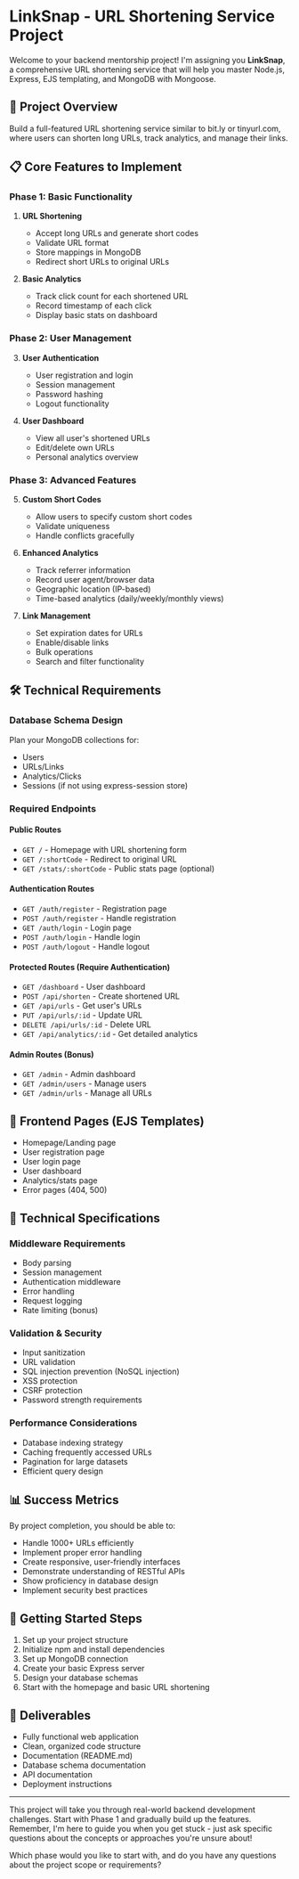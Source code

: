 # LinkSnap - URL Shortening Service Project

Welcome to your backend mentorship project! I'm assigning you **LinkSnap**, a comprehensive URL shortening service that will help you master Node.js, Express, EJS templating, and MongoDB with Mongoose.

## 🎯 Project Overview
Build a full-featured URL shortening service similar to bit.ly or tinyurl.com, where users can shorten long URLs, track analytics, and manage their links.

## 📋 Core Features to Implement

### Phase 1: Basic Functionality
1. **URL Shortening**
   - Accept long URLs and generate short codes
   - Validate URL format
   - Store mappings in MongoDB
   - Redirect short URLs to original URLs

2. **Basic Analytics**
   - Track click count for each shortened URL
   - Record timestamp of each click
   - Display basic stats on dashboard

### Phase 2: User Management
3. **User Authentication**
   - User registration and login
   - Session management
   - Password hashing
   - Logout functionality

4. **User Dashboard**
   - View all user's shortened URLs
   - Edit/delete own URLs
   - Personal analytics overview

### Phase 3: Advanced Features
5. **Custom Short Codes**
   - Allow users to specify custom short codes
   - Validate uniqueness
   - Handle conflicts gracefully

6. **Enhanced Analytics**
   - Track referrer information
   - Record user agent/browser data
   - Geographic location (IP-based)
   - Time-based analytics (daily/weekly/monthly views)

7. **Link Management**
   - Set expiration dates for URLs
   - Enable/disable links
   - Bulk operations
   - Search and filter functionality

## 🛠 Technical Requirements

### Database Schema Design
Plan your MongoDB collections for:
- Users
- URLs/Links
- Analytics/Clicks
- Sessions (if not using express-session store)

### Required Endpoints

#### Public Routes
- `GET /` - Homepage with URL shortening form
- `GET /:shortCode` - Redirect to original URL
- `GET /stats/:shortCode` - Public stats page (optional)

#### Authentication Routes
- `GET /auth/register` - Registration page
- `POST /auth/register` - Handle registration
- `GET /auth/login` - Login page
- `POST /auth/login` - Handle login
- `POST /auth/logout` - Handle logout

#### Protected Routes (Require Authentication)
- `GET /dashboard` - User dashboard
- `POST /api/shorten` - Create shortened URL
- `GET /api/urls` - Get user's URLs
- `PUT /api/urls/:id` - Update URL
- `DELETE /api/urls/:id` - Delete URL
- `GET /api/analytics/:id` - Get detailed analytics

#### Admin Routes (Bonus)
- `GET /admin` - Admin dashboard
- `GET /admin/users` - Manage users
- `GET /admin/urls` - Manage all URLs

## 🎨 Frontend Pages (EJS Templates)
- Homepage/Landing page
- User registration page
- User login page  
- User dashboard
- Analytics/stats page
- Error pages (404, 500)

## 🔧 Technical Specifications

### Middleware Requirements
- Body parsing
- Session management
- Authentication middleware
- Error handling
- Request logging
- Rate limiting (bonus)

### Validation & Security
- Input sanitization
- URL validation
- SQL injection prevention (NoSQL injection)
- XSS protection
- CSRF protection
- Password strength requirements

### Performance Considerations
- Database indexing strategy
- Caching frequently accessed URLs
- Pagination for large datasets
- Efficient query design

## 📊 Success Metrics
By project completion, you should be able to:
- Handle 1000+ URLs efficiently
- Implement proper error handling
- Create responsive, user-friendly interfaces
- Demonstrate understanding of RESTful APIs
- Show proficiency in database design
- Implement security best practices

## 🚀 Getting Started Steps
1. Set up your project structure
2. Initialize npm and install dependencies
3. Set up MongoDB connection
4. Create your basic Express server
5. Design your database schemas
6. Start with the homepage and basic URL shortening

## 📝 Deliverables
- Fully functional web application
- Clean, organized code structure
- Documentation (README.md)
- Database schema documentation
- API documentation
- Deployment instructions

---

This project will take you through real-world backend development challenges. Start with Phase 1 and gradually build up the features. Remember, I'm here to guide you when you get stuck - just ask specific questions about the concepts or approaches you're unsure about!

Which phase would you like to start with, and do you have any questions about the project scope or requirements?